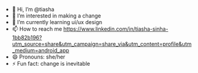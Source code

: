 - 👋 Hi, I’m @tiasha
- 👀 I’m interested in making a change 
- 🌱 I’m currently learning ui/ux design
- 📫 How to reach me https://www.linkedin.com/in/tiasha-sinha-1bb82b196?utm_source=share&utm_campaign=share_via&utm_content=profile&utm_medium=android_app
- 😄 Pronouns: she/her
- ⚡ Fun fact: change is inevitable 

<!---
tiasha24/tiasha24 is a ✨ special ✨ repository because its `README.md` (this file) appears on your GitHub profile.
You can click the Preview link to take a look at your changes.
--->
